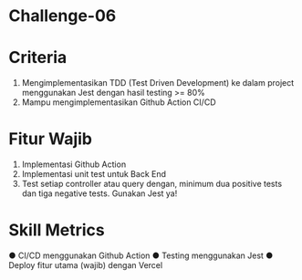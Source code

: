 
# Challenge-06

# Criteria 

1. Mengimplementasikan TDD (Test Driven Development) ke dalam project menggunakan Jest dengan hasil testing >= 80%
2. Mampu mengimplementasikan Github Action CI/CD

# Fitur Wajib

1. Implementasi Github Action
2. Implementasi unit test untuk Back End
3. Test setiap controller atau query dengan, minimum dua positive tests dan tiga negative tests. Gunakan Jest ya!

# Skill Metrics

● CI/CD menggunakan Github Action
● Testing menggunakan Jest
● Deploy fitur utama (wajib) dengan Vercel


